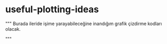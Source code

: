 # useful-plotting-ideas



"""
Burada ileride işime yarayabileceğine inandığım 
grafik çizdirme kodları olacak.

"""

